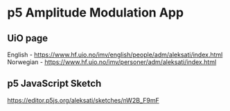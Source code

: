 # p5 Amplitude Modulation App
## UiO page
English - https://www.hf.uio.no/imv/english/people/adm/aleksati/index.html
Norwegian - https://www.hf.uio.no/imv/personer/adm/aleksati/index.html

## p5 JavaScript Sketch
https://editor.p5js.org/aleksati/sketches/nW2B_F9mF
